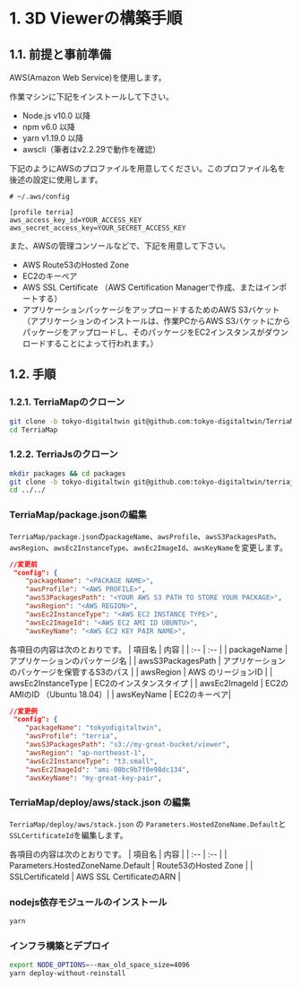 # 1. 3D Viewerの構築手順

## 1.1. 前提と事前準備

AWS(Amazon Web Service)を使用します。

作業マシンに下記をインストールして下さい。

- Node.js v10.0 以降
- npm v6.0 以降
- yarn v1.19.0 以降
- awscli（筆者はv2.2.29で動作を確認）

下記のようにAWSのプロファイルを用意してください。このプロファイル名を後述の設定に使用します。

```text
# ~/.aws/config

[profile terria]
aws_access_key_id=YOUR_ACCESS_KEY
aws_secret_access_key=YOUR_SECRET_ACCESS_KEY
```

また、AWSの管理コンソールなどで、下記を用意して下さい。

- AWS Route53のHosted Zone
- EC2のキーペア
- AWS SSL Certificate （AWS Certification Managerで作成、またはインポートする）
- アプリケーションパッケージをアップロードするためのAWS S3バケット（アプリケーションのインストールは、作業PCからAWS S3バケットにからパッケージをアップロードし、そのパッケージをEC2インスタンスがダウンロードすることによって行われます。）

## 1.2. 手順

### 1.2.1. TerriaMapのクローン

```bash
git clone -b tokyo-digitaltwin git@github.com:tokyo-digitaltwin/TerriaMap.git
cd TerriaMap
```

### 1.2.2. TerriaJsのクローン

```bash
mkdir packages && cd packages
git clone -b tokyo-digitaltwin git@github.com:tokyo-digitaltwin/terriajs.git
cd ../../
```

### TerriaMap/package.jsonの編集

`TerriaMap/package.json`の`packageName`、`awsProfile`、`awsS3PackagesPath`、`awsRegion`、`awsEc2InstanceType`、`awsEc2ImageId`、`awsKeyName`を変更します。

```json
//変更前
 "config": {
    "packageName": "<PACKAGE NAME>",
    "awsProfile": "<AWS PROFILE>",
    "awsS3PackagesPath": "<YOUR AWS S3 PATH TO STORE YOUR PACKAGE>",
    "awsRegion": "<AWS REGION>",
    "awsEc2InstanceType": "<AWS EC2 INSTANCE TYPE>",
    "awsEc2ImageId": "<AWS EC2 AMI ID UBUNTU>",
    "awsKeyName": "<AWS EC2 KEY PAIR NAME>",
```

各項目の内容は次のとおりです。
| 項目名 | 内容 |
| :-- | :-- |
| packageName | アプリケーションのパッケージ名 |
| awsS3PackagesPath | アプリケーションのパッケージを保管するS3のパス |
| awsRegion | AWS のリージョンID |
| awsEc2InstanceType | EC2のインスタンスタイプ |
| awsEc2ImageId | EC2のAMIのID （Ubuntu 18.04）|
| awsKeyName | EC2のキーペア|

```json
//変更例
 "config": {
    "packageName": "tokyodigitaltwin",
    "awsProfile": "terria",
    "awsS3PackagesPath": "s3://my-great-bucket/viewer",
    "awsRegion": "ap-northeast-1",
    "awsEc2InstanceType": "t3.small",
    "awsEc2ImageId": "ami-00bc9b7f0e98dc134",
    "awsKeyName": "my-great-key-pair",
```

### TerriaMap/deploy/aws/stack.json の編集

`TerriaMap/deploy/aws/stack.json` の `Parameters.HostedZoneName.Default`と`SSLCertificateId`を編集します。

各項目の内容は次のとおりです。
| 項目名 | 内容 |
| :-- | :-- |
| Parameters.HostedZoneName.Default | Route53のHosted Zone |
| SSLCertificateId | AWS SSL CertificateのARN |

### nodejs依存モジュールのインストール

```bash
yarn
```

### インフラ構築とデプロイ

```bash
export NODE_OPTIONS=--max_old_space_size=4096
yarn deploy-without-reinstall
```
